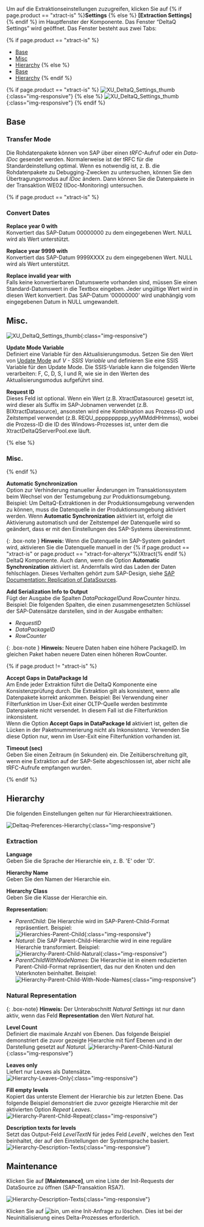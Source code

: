 Um auf die Extraktionseinstellungen zuzugreifen, klicken Sie auf {% if page.product == "xtract-is" %}**Settings** {% else %} **[Extraction Settings]**{% endif %} im Hauptfenster der Komponente.
Das Fenster “DeltaQ Settings” wird geöffnet. Das Fenster besteht aus zwei Tabs:

{% if page.product == "xtract-is" %}
- [Base](#base)
- [Misc](#misc) 
- [Hierarchy](#hierarchy)
{% else %}
- [Base](#base)
- [Hierarchy](#hierarchy)
{% endif %}

{% if page.product == "xtract-is" %}
![XU_DeltaQ_Settings_thumb](/img/content/xis/DeltaQ-Settings.png){:class="img-responsive"}
{% else %}
![XU_DeltaQ_Settings_thumb](/img/content/XU_DeltaQ_Settings_thumb.png){:class="img-responsive"}
{% endif %}

## Base

### Transfer Mode

Die Rohdatenpakete können von SAP über einen *tRFC*-Aufruf oder ein *Data-IDoc* gesendet werden. Normalerweise ist der tRFC für die Standardeinstellung optimal. Wenn es notwendig ist, z. B. die Rohdatenpakete zu Debugging-Zwecken zu untersuchen, können Sie den Übertragungsmodus auf *IDoc* ändern. Dann können Sie die Datenpakete in der Transaktion WE02 (IDoc-Monitoring) untersuchen.

{% if page.product == "xtract-is" %}

### Convert Dates

**Replace year 0 with**<br>
Konvertiert das SAP-Datum 00000000 zu dem eingegebenen Wert. NULL wird als Wert unterstützt.

**Replace year 9999 with**<br>
Konvertiert das SAP-Datum 9999XXXX zu dem eingegebenen Wert. NULL wird als Wert unterstützt.

**Replace invalid year with**<br>
Falls keine konvertierbaren Datumswerte vorhanden sind, müssen Sie einen Standard-Datumswert in die Textbox eingeben. Jeder ungültige Wert wird in diesen Wert konvertiert. Das SAP-Datum ‘00000000’ wird unabhängig vom eingegebenen Datum in NULL umgewandelt.

## Misc.
![XU_DeltaQ_Settings_thumb](/img/content/xis/DeltaQ-Settings2.png){:class="img-responsive"}

**Update Mode Variable**<br>
Definiert eine Variable für den Aktualisierungsmodus. Setzen Sie den Wert von [Update Mode](./update-mode) auf *V - SSIS Variable* und definieren Sie eine SSIS Variable für den Update Mode. 
Die SSIS-Variable kann die folgenden Werte verarbeiten: F, C, D, S, I und R, wie sie in den Werten des Aktualisierungsmodus aufgeführt sind.

**Request ID**<br>
Dieses Feld ist optional. Wenn ein Wert (z.B. XtractDatasource) gesetzt ist, wird dieser als Suffix im SAP-Jobnamen verwendet (z.B. BIXtractDatasource), ansonsten wird eine Kombination aus Prozess-ID und Zeitstempel verwendet (z.B. REQU_pppppppppp_yyyMMddHHmmss), wobei die Prozess-ID die ID des Windows-Prozesses ist, unter dem die XtractDeltaQServerPool.exe läuft.

{% else %}
### Misc.
{% endif %}

**Automatic Synchronization**<br>
Option zur Verhinderung manueller Änderungen im Transaktionssystem beim Wechsel von der Testumgebung zur Produktionsumgebung. <br>
Beispiel: Um DeltaQ-Extraktionen in der Produktionsumgebung verwenden zu können, muss die Datenquelle in der Produktionsumgebung aktiviert werden. 
Wenn **Automatic Synchronization** aktiviert ist, erfolgt die Aktivierung automatisch und der Zeitstempel der Datenquelle wird so geändert, dass er mit den Einstellungen des SAP-Systems übereinstimmt. <br>

{: .box-note }
**Hinweis:** Wenn die Datenquelle im SAP-System geändert wird, aktivieren Sie die Datenquelle manuell in der {% if page.product == "xtract-is" or page.product == "xtract-for-alteryx"%}Xtract{% endif %} DeltaQ Komponente. Auch dann, wenn die Option **Automatic Synchronization** aktiviert ist. 
Andernfalls wird das Laden der Daten fehlschlagen. Dieses Verhalten gehört zum SAP-Design, siehe [SAP Documentation: Replication of DataSources](https://help.sap.com/viewer/ccc9cdbdc6cd4eceaf1e5485b1bf8f4b/7.4.19/en-US/4a12eaff76df1b42e10000000a42189c.html).

**Add Serialization Info to Output**<br>
Fügt der Ausgabe die Spalten *DataPackageID*und *RowCounter* hinzu.<br>
Beispiel: Die folgenden Spalten, die einen zusammengesetzten Schlüssel der SAP-Datensätze darstellen, sind in der Ausgabe enthalten:
- *RequestID*
- *DataPackageID* 
- *RowCounter*

{: .box-note }
**Hinweis:** Neuere Daten haben eine höhere PackageID. Im gleichen Paket haben neuere Daten einen höheren RowCounter.

{% if page.product != "xtract-is" %}

**Accept Gaps in DataPackage Id**<br>
Am Ende jeder Extraktion führt die DeltaQ Komponente eine Konsistenzprüfung durch. 
Die Extraktion gilt als konsistent, wenn alle Datenpakete korrekt ankommen. 
Beispiel: Bei Verwendung einer Filterfunktion im User-Exit einer OLTP-Quelle werden bestimmte Datenpakete nicht versendet.
In diesem Fall ist die Filterfunktion inkonsistent. <br>
Wenn die Option **Accept Gaps in DataPackage Id** aktiviert ist, gelten die Lücken in der Paketnummerierung nicht als Inkonsistenz. 
Verwenden Sie diese Option nur, wenn im User-Exit eine Filterfunktion vorhanden ist.

**Timeout (sec)**<br>
Geben Sie einen Zeitraum (in Sekunden) ein. Die Zeitüberschreitung gilt, wenn eine Extraktion auf der SAP-Seite abgeschlossen ist, aber nicht alle tRFC-Aufrufe empfangen wurden. 

{% endif %}

## Hierarchy

Die folgenden Einstellungen gelten nur für Hierarchieextraktionen.

![Deltaq-Preferences-Hierarchy](/img/content/Deltaq-Preferences-Hierarchy.png){:class="img-responsive"}

### Extraction

**Language**<br>
Geben Sie die Sprache der Hierarchie ein, z. B. 'E' oder 'D'.

**Hierarchy Name**<br>
Geben Sie den Namen der Hierarchie ein.

**Hierarchy Class**<br>
Geben Sie die Klasse der Hierarchie ein.

**Representation:** 
- *ParentChild*: Die Hierarchie wird im SAP-Parent-Child-Format repräsentiert. Beispiel:<br>
![Hierarchies-Parent-Child](/img/content/extractors.bwhier/Hierarchy-Table-Output-Result.png){:class="img-responsive"}
- *Natural*: Die SAP Parent-Child-Hierarchie wird in eine reguläre Hierarchie transformiert. Beispiel:<br>
![Hierarchy-Parent-Child-Natural](/img/content/extractors.bwhier/Hierarchy-Parent-Child-Natural.png){:class="img-responsive"}
- *ParentChildWithNodeNames*: Die Hierarchie ist in einem reduzierten Parent-Child-Format repräsentiert, das nur den Knoten und den Vaterknoten beinhaltet. Beispiel:<br>
![Hierarchy-Parent-Child-With-Node-Names](/img/content/extractors.bwhier/Hierarchy-ParentChildWithNodes.png){:class="img-responsive"}

### Natural Representation

{: .box-note}
**Hinweis:** Der Unterabschnitt *Natural Settings* ist nur dann aktiv, wenn das Feld **Representation** den Wert *Natural* hat.

**Level Count** <br>
Definiert die maximale Anzahl von Ebenen. 
Das folgende Beispiel demonstriert die zuvor gezeigte Hierarchie mit fünf Ebenen und in der Darstellung gesetzt auf *Natural*.
![Hierarchy-Parent-Child-Natural](/img/content/extractors.bwhier/Hierarchy-Parent-Child-Natural.png){:class="img-responsive"}

**Leaves only**<br>
Liefert nur Leaves als Datensätze.<br>
![Hierarchy-Leaves-Only](/img/content/extractors.bwhier/Hierarchy-leaves-only.png){:class="img-responsive"}

**Fill empty levels**  <br>
Kopiert das unterste Element der Hierarchie bis zur letzten Ebene.
Das folgende Beispiel demonstriert die zuvor gezeigte Hierarchie mit der aktivierten Option *Repeat Leaves*.<br>
![Hierarchy-Parent-Child-Repeat](/img/content/extractors.bwhier/Hierarchy-Parent-Child-Repeat.png){:class="img-responsive"}

**Description texts for levels**<br>
Setzt das Output-Feld *LevelTextN* für jedes Feld *LevelN* , welches den Text beinhaltet, der auf den Einstellungen der Systemsprache basiert.<br>
![Hierarchy-Description-Texts](/img/content/Hierarchy-description-texts.png){:class="img-responsive"}


## Maintenance

Klicken Sie auf **[Maintenance]**, um eine Liste der Init-Requests der DataSource zu öffnen (SAP-Transaktion RSA7).

![Hierarchy-Description-Texts](/img/content/DeltaQ_Request_Maintenance.png){:class="img-responsive"}

Klicken Sie auf ![bin](/img/content/icons/trashbin.png), um eine Init-Anfrage zu löschen. Dies ist bei der Neuinitialisierung eines Delta-Prozesses erforderlich.


